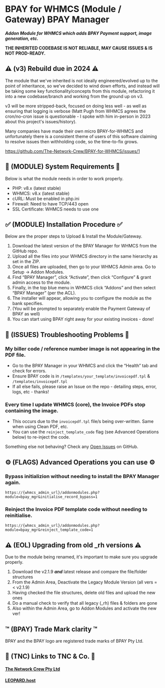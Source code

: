 # BPAY for WHMCS (Module / Gateway) BPAY Manager

**_Addon Module for WHMCS which adds BPAY Payment support, image generation, etc._**

**THE INHERITED CODEBASE IS NOT RELIABLE, MAY CAUSE ISSUES & IS NOT PROD-READY.**

## ⚠️ (v3) Rebuild due in 2024 ⚠️

The module that we've inherited is not ideally engineered/evolved up to the point of inheritance, so we've decided to wind down efforts, and instead will be taking some key functionality/concepts from this module, refactoring it into a new codebase/branch and working from the ground up on v3.

v3 will be more stripped-back, focused on doing less well - as well as ensuring that logging is verbose (Matt Pugh from WHMCS agrees the cron/no-cron issue is questionable - I spoke with him in-person in 2023 about this project's issues/history). 

Many companies have made their own micro BPAY-for-WHMCS and unfortunately there is a consistent theme of users of this software claiming to resolve issues then withholding code, so the time-to-fix grows.

https://github.com/The-Network-Crew/BPAY-for-WHMCS/issues/1

## 🎯 (MODULE) System Requirements 🎯

Below is what the module needs in order to work properly.
- PHP: v8.x (latest stable)
- WHMCS: v8.x (latest stable)
- cURL: Must be enabled in php.ini
- Firewall: Need to have TCP/443 open
- SSL Certificate: WHMCS needs to use one

## ✅ (MODULE) Installation Procedure ✅

Below are the proper steps to Upload & Install the Module/Gateway.
1. Download the latest version of the BPAY Manager for WHMCS from the GitHub repo.
2. Upload all the files into your WHMCS directory in the same hierarchy as set in the ZIP.
3. Once all files are uploaded, then go to your WHMCS Admin area. Go to Setup -> Addon Modules.
4. Find “BPAY Manager”, click “Activate”, then click “Configure” & grant admin access to the module.
5. Finally, in the top blue menu in WHMCS click “Addons” and then select “BPAY Manager” (per the ACL).
6. The installer will appear, allowing you to configure the module as the bank specifies.
7. (You will be prompted to separately enable the Payment Gateway of BPAY as well)
8. You can start using BPAY right away for your existing invoices - done!

## 🐛 (ISSUES) Troubleshooting Problems 🐛

### My biller code / reference number image is not appearing in the PDF file.

- Go to the BPAY Manager in your WHMCS and click the “Health” tab and check for errors.
- Ensure BPAY code is in `/templates/your_template/invoicepdf.tpl` & `/templates/invoicepdf.tpl`
- If all else fails, please raise an Issue on the repo - detailing steps, error, logs, etc - thanks!

### Every time I update WHMCS (core), the Invoice PDFs stop containing the image.

- This occurs due to the `invoicepdf.tpl` file/s being over-written. Same when using Clean PDF, etc.
- You can use the `reinject_template_code` flag (see Advanced Operations below) to re-inject the code.

Something else not behaving? Check any [Open Issues](https://github.com/The-Network-Crew/BPAY-for-WHMCS/issues) on GitHub.

## ⚙️ (FLAGS) Advanced Operations you can use ⚙️

### Bypass initializion without needing to install the BPAY Manager again.

`https://{whmcs_admin_url}/addonmodules.php?module=bpay_mgr&initialise_record_bypass=1`

### Reinject the Invoice PDF template code without needing to reinitialise.

`https://{whmcs_admin_url}/addonmodules.php?module=bpay_mgr&reinject_template_code=1`

## ⚠️ (EOL) Upgrading from old _rh versions ⚠️

Due to the module being renamed, it's important to make sure you upgrade properly.

1. Download the v2.1.9 **_and_** latest release and compare the file/folder structures
2. From the Admin Area, Deactivate the Legacy Module Version (all vers =< v2.1.9)
3. Having checked the file structures, delete old files and upload the new ones
4. Do a manual check to verify that all legacy (\_rh) files & folders are gone
5. Also within the Admin Area, go to Addon Modules and activate the new ver!

## ™️ (BPAY) Trade Mark clarity ™️

BPAY and the BPAY logo are registered trade marks of BPAY Pty Ltd.

## 🏢 (TNC) Links to TNC & Co. 🏢

#### [The Network Crew Pty Ltd](https://thenetworkcrew.com.au)

#### [LEOPARD.host](https://leopard.host)
